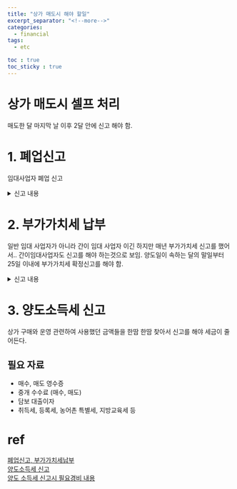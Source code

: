 ```yaml
---
title: "상가 매도시 해야 할일"
excerpt_separator: "<!--more-->"
categories:
  - financial
tags:
  - etc

toc : true
toc_sticky : true
---
```


# 상가 매도시 셀프 처리
매도한 달 마지막 날 이후 2달 안에 신고 해야 함. 


# 1. 폐업신고
  임대사업자 폐업 신고
  
  <details>
  <summary>신고 내용</summary>
    
  홈텍스 -> 국세증명, 사업자등록, 세금관련 신청 신고 -> 사업자 등록신청, 정정, 휴폐업,-> 휴폐업, 재개업 신고 -> 휴폐업 신고
  ![image](https://github.com/younlea/younlea.github.io/assets/1435846/17016eeb-da1c-4713-be79-828ef5aa29fd)    
  사업자 등록증, 상가 매매 계약서(포괄 양도 양수 계약서)를 첨부    

  ![image](https://github.com/younlea/younlea.github.io/assets/1435846/46705f11-1c4c-40ad-9211-5148e9ef70b8)    
  10~20분 기다리면 결과 확인된다고 함.    
  ![image](https://github.com/younlea/younlea.github.io/assets/1435846/8e6f3b75-399b-4bdf-a3cd-affcb34ba4c4)    

  </details>

  
# 2. 부가가치세 납부
  일반 임대 사업자가 아니라 간이 임대 사업자 이긴 하지만 매년 부가가치세 신고를 했어서..
  간이임대사업자도 신고를 해야 하는것으로 보임. 
  양도일이 속하는 달의 말일부터 25일 이내에 부가가치세 확정신고를 해야 함. 
  <details>
  <summary>신고 내용</summary>
    
  세금신고 -> 부가가치세 신고 -> 간이 과세자 신고     
  ![image](https://github.com/younlea/younlea.github.io/assets/1435846/17b9ac4b-4e40-4f92-9949-f68a1adc4d79)     
  정기신고 (폐업확정)    
  ![image](https://github.com/younlea/younlea.github.io/assets/1435846/a39c6d92-c501-418e-ba8b-d37c6235f746)   

  ![image](https://github.com/younlea/younlea.github.io/assets/1435846/b6694413-f132-405b-967f-f06f109ffb5e)   
  ![image](https://github.com/younlea/younlea.github.io/assets/1435846/fe95b1f7-46c9-4254-a03e-f1e47ed5fcf5)   
  ![image](https://github.com/younlea/younlea.github.io/assets/1435846/bbeab885-5a97-465e-bcd3-85af9bb4b3dd)

  신고 완료    
  ![image](https://github.com/younlea/younlea.github.io/assets/1435846/418fe654-2186-4240-9839-f9de48a9fdff)

     
  </details>
  
# 3. 양도소득세 신고
  상가 구매와 운영 관련하여 사용했던 금액들을 한땀 한땀 찾아서 신고를 해야 세금이 줄어든다. 
  
## 필요 자료
- 매수, 매도 영수증
- 중개 수수료 (매수, 매도)
- 담보 대출이자
- 취득세, 등록세, 농어촌 특별세, 지방교육세 등





# ref
[폐업신고, 부가가치세납부](https://blog.naver.com/rodoss7/223237527161)    
[양도소득세 신고](https://blog.naver.com/rodoss7/223240676749)    
[양도 소득세 신고시 필요경비 내용](https://blog.naver.com/realrealty119/223117923325)    
